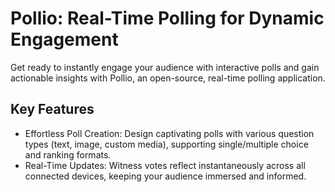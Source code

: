 # Pollio: Real-Time Polling for Dynamic Engagement
Get ready to instantly engage your audience with interactive polls and gain actionable insights with Pollio, an open-source, real-time polling application.


## Key Features

- Effortless Poll Creation: Design captivating polls with various question types (text, image, custom media), supporting single/multiple choice and ranking formats.
- Real-Time Updates: Witness votes reflect instantaneously across all connected devices, keeping your audience immersed and informed.
